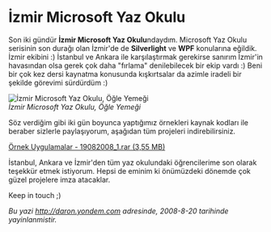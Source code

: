 # İzmir Microsoft Yaz Okulu 

Son iki gündür **İzmir Microsoft Yaz Okulu**ndaydım. Microsoft Yaz Okulu
serisinin son durağı olan İzmir'de de **Silverlight** ve **WPF**
konularına eğildik. İzmir ekibini :) İstanbul ve Ankara ile
karşılaştırmak gerekirse sanırım İzmir'in havasından olsa gerek çok daha
"fırlama" denilebilecek bir ekip vardı :) Beni bir çok kez dersi
kaynatma konusunda kışkırtsalar da azimle iradeli bir şekilde görevimi
sürdürdüm :)

![İzmir Microsoft Yaz Okulu, Öğle
Yemeği](../media/Izmir_Microsoft_Yaz_Okulu/19082008_2.jpg)\
*İzmir Microsoft Yaz Okulu, Öğle Yemeği*

Söz verdiğim gibi iki gün boyunca yaptığımız örnekleri kaynak kodları
ile beraber sizlerle paylaşıyorum, aşağıdan tüm projeleri
indirebilirsiniz.  

[Örnek Uygulamalar - 19082008\_1.rar (3,55
MB)](../media/Izmir_Microsoft_Yaz_Okulu/19082008_1.rar)

İstanbul, Ankara ve İzmir'den tüm yaz okulundaki öğrencilerime son
olarak teşekkür etmek istiyorum. Hepsi de eminim ki önümüzdeki dönemde
çok güzel projelere imza atacaklar.

Keep in touch ;)


*Bu yazi http://daron.yondem.com adresinde, 2008-8-20 tarihinde yayinlanmistir.*
